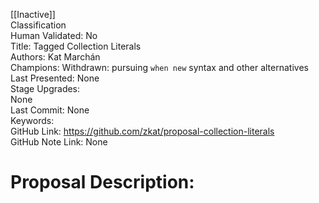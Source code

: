 [[Inactive]]<br>Classification<br>Human Validated: No<br>Title: Tagged Collection Literals<br>Authors: Kat Marchán<br>Champions: Withdrawn: pursuing `when new` syntax and other alternatives<br>Last Presented: None<br>Stage Upgrades:<br>None<br>Last Commit: None<br>Keywords:<br>GitHub Link: https://github.com/zkat/proposal-collection-literals <br>GitHub Note Link: None
# Proposal Description:<br>